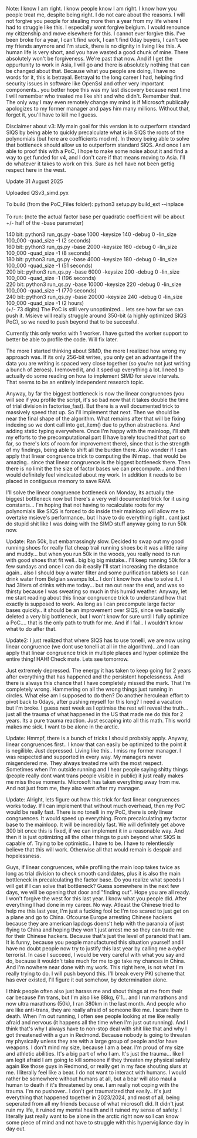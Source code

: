 Note: I know I am right. I know people know I am right. I know how you people treat me, despite being right. I do not care about the reasons. I will not forgive you people for stealing more then a year from my life where I had to struggle like this. I especially wont forgive belgium. I would renounce my citizenship and move elsewhere for this. I cannot ever forgive this. I've been broke for a year, I can't find work, I can't find 0day buyers, I can't see my friends anymore and I'm stuck, there is no dignity in living like this. A human life is very short, and you have wasted a good chunk of mine. There absolutely won't be forgiveness. We're past that now. And if I get the oppurtunity to work in Asia, I will go and there is absolutely nothing that can be changed about that. Because what you people are doing, I have no words for it, this is betrayal. Betrayal to the long career I had, helping find security issues in software like OpenSsl and other very important components.. you better hope this was my last discovery because next time I will remember who treated me like shit and who didn't. Remember that. The only way I may even remotely change my mind is if Microsoft publically apologizes to my former manager and pays him many millions. Without that, forget it, you'll have to kill me I guess.

Disclaimer about v3: My main goal for this version is to outperform standard SIQS by being able to quickly precalculate what is in SIQS the roots of the polynomials (but here are coefficients mod m). In theory being able to solve that bottleneck should allow us to outperform standard SIQS. And once I am able to proof this with a PoC, I hope to make some noise about it and find a way to get funded for v4, and I don't care if that means moving to Asia. I'll do whatever it takes to work on this. Sure as hell have not been gettig respect here in the west.

Update 31 August 2025

Uploaded QSv3_simd.pyx 

To build (from the PoC_Files folder): python3 setup.py build_ext --inplace</br></br>
To run: (note the actual factor base per quadratic coefficient will be about +/- half of the -base parameter)

140 bit: python3 run_qs.py -base 1000 -keysize 140 -debug 0 -lin_size 100_000 -quad_size -1 (2 seconds)</br>
160 bit: python3 run_qs.py -base 2000 -keysize 160 -debug 0 -lin_size 100_000 -quad_size -1 (8 seconds)</br>
180 bit: python3 run_qs.py -base 4000 -keysize 180 -debug 0 -lin_size 100_000 -quad_size -1 (51 seconds)</br>
200 bit: python3 run_qs.py -base 6000 -keysize 200 -debug 0 -lin_size 100_000 -quad_size -1 (196 seconds)</br>
220 bit: python3 run_qs.py -base 10000 -keysize 220 -debug 0 -lin_size 100_000 -quad_size -1 (770 seconds)</br>
240 bit: python3 run_qs.py -base 20000 -keysize 240 -debug 0 -lin_size 100_000 -quad_size -1 (2 hours)</br> (+/- 73 digits)
The PoC is still very unoptimized... lets see how far we can push it. Msieve will really struggle around 350-bit (a highly optimized SIQS PoC), so we need to push beyond that to be succesful.

Currently this only works with 1 worker. I have gutted the worker support to better be able to profile the code. Will fix later.

The more I started thinking about SIMD, the more I realized how wrong my approach was. If its only 256-bit writes, you only get an advantage if the data you are writing is spaced very close together (so you're not just writing a bunch of zeroes).
I removed it, and it sped up everything a lot. I need to actually do some reading on how to implement SIMD for sieve intervals. That seems to be an entirely independent research topic.

Anyway, by far the biggest bottleneck is now the linear congruences (you will see if you profile the script, it's so bad now that it takes double the time of trial division in factorise_fast). But there is a well documented trick to massively speed that up. So I'll implement that next. Then we should be near the final shape of the algorithm.
What remains after that will be fixing indexing so we dont call into get_item() due to python abstractions. And adding static typing everywhere.
Once I'm happy with the mainloop, I'll shift my efforts to the precomputational part (I have barely touched that part so far, so there's lots of room for improvement there), since that is the strength of my findings, being able to shift all the burden there. Also wonder if I can apply that linear congruence trick to computing the iN map.. that would be amazing.. since that linear congruence is the biggest bottleneck there. Then there is no limit the the size of factor bases we can precompute... and then I would definitely feel vindicated about my work. In addition it needs to be placed in contiguous memory to save RAM.

I'll solve the linear congruence bottleneck on Monday, its actually the biggest bottleneck now but there's a very well documented trick for it using constants... I'm hoping that not having to recalculate roots for my polynomials like SIQS is forced to do inside their mainloop will allow me to overtake msieve's performance.. but I have to do everything right.. cant just do stupid shit like I was doing with the SIMD stuff anyway going to run 50k now. 

Update: Ran 50k, but embarrassingly slow. Decided to swap out my good running shoes for really flat cheap trail running shoes bc it was a little rainy and muddy... but when you run 50k in the woods, you really need to run with good shoes that fit well.. big big big mistake.. I'll keep running 50k for a few sundays and once I can do it easily I'll start increasing the distance again.. also I should buy a water filter and some purification tablets so I can drink water from Belgian swamps lol... I don't know how else to solve it. I had 3liters of drinks with me today... but ran out near the end, and was so thirsty because I was sweating so much in this humid weather. 
Anyway, let me start reading about this linear congruence trick to understand how that exactly is supposed to work. As long as I can precompute large factor bases quickly.. it should be an improvement over SIQS, since we basically deleted a very big bottleneck, but I won't know for sure until I fully optimize a PoC.... that is the only path to truth for me. And if I fail.. I wouldn't know what to do after that.

Update2: I just realized that where SIQS has to use tonelli, we are now using linear congruence (we dont use tonelli at all in the algorithm)...and I can apply that linear congruence trick in multiple places and hyper optimize the entire thing! HAH! Check mate. Lets see tomorrow.

Just extremely depressed. The energy it has taken to keep going for 2 years after everything that has happened and the persistent hopelessness. And there is always this chance that I have completely missed the mark. That I'm completely wrong. Hammering on all the wrong things just running in circles. What else am I supposed to do then? Do another herculean effort to pivot back to 0days, after pushing myself for this long? I need a vacation but I'm broke. I guess next week as I optimise the rest will reveal the truth... just all the trauma of what happened in the US that made me do this for 2 years. Its a pure trauma reaction. Just escaping into all this math. This world makes me sick. I want to be alone in the arctic.

Update: Hmmpf, there is a bunch of tricks I should probably apply. Anyway, linear congruences first.. I know that can easily be optimized to the point it is negilible. Just depressed. Living like this.. I  miss my former manager. I was respected and supported in every way. My managers never misgendered me. They always treated me with the most respect. Sometimes when I'm outside running and I hear people saying shitty things (people really dont want trans people visible in public) it just really makes me miss those moments. Microsoft has taken everything away from me. And not just from me, they also went after my manager.

Update: Alright, lets figure out how this trick for fast linear congruences works today. If I can implement that without much overhead, then my PoC would be really fast. There is no tonelli in my PoC, there is only linear congruences. It would speed up everything. From precalculating my factor base to the mainloop. It will be incredibly fast. We will definitely get above 300 bit once this is fixed, if we can implement it in a reasonable way. And then it is just optimizing all the other things to push beyond what SIQS is capable of. Trying to be optimistic.. I have to be. I have to relentlessly believe that this will work. Otherwise all that would remain is despair and hopelessness. 

Guys, if linear congruences, while profiling the main loop takes twice as long as trial division to check smooth candidates, plus it is also the main bottleneck in precalculating the factor base. Do you realize what speeds I will get if I can solve that bottleneck? Guess somewhere in the next few days, we will be opening that door and "finding out". Hope you are all ready. I won't forgive the west for this last year. I know what you people did. After everything I had done in my career. No way. Atleast the Chinese tried to help me this last year, I'm just a fucking fool bc I'm too scared to just get on a plane and go to China. Ofcourse Europe arresting Chinese hackers because they are american lapdogs doens't help with the paranoia of just flying to China and hoping they won't just arrest me so they can trade me for their Chinese hackers.  Because that's just the level of paranoid that I am. It is funny, because you people manufactured this situation yourself and I have no doubt people now try to justify this last year by calling me a cyber terrorist. In case I succeed, I would be very careful with what you say and do, because it wouldn't take much for me to go take my chances in China. And I'm nowhere near done with my work. This right here, is not what I'm really trying to do. I will push beyond this. I'll break every PKI scheme that has ever existed, I'll figure it out somehow, by determination alone.

I think people often also just harass me and shout things at me from their car because I'm trans, but I'm also like 88kg, 6'1... and I run marathons and now ultra marathons (50k), I ran 380km in the last month. And people who are like anti-trans, they are really afraid of someone like me. I scare them to death. When I'm out running, I often see people looking at me like really afraid and nervous (it happens all the time when I'm just out running). And I think that's why I always have to non-stop deal with shit like that and why I got threatened with a gun in Redmond. Because nobody is going to threaten my physically unless they are with a large group of people and/or have weapons. I don't mind my size, because I am a bear. I'm proud of my size and athletic abilities. It's a big part of who I am. It's just the trauma... like I am legit afraid I am going to kill someone if they threaten my physical safety again like those guys in Redmond, or really get in my face shouting slurs at me. I literally feel like a bear. I do not want to interact with humans. I would rather be somewhere without humans at all, but a bear will also maul a human to death if it's threatened by one. I am really not coping with the trauma. I'm no pushover.. I don't get traumatized that easily.. it's just everything that happened together in 2023/2024, and most of all, being seperated from all my friends because of what microsoft did. It didn't just ruin my life, it ruined my mental health and it ruined my sense of safety. I literally just really want to be alone in the arctic right now so I can know some piece of mind and not have to struggle with this hypervigilance day in day out.
